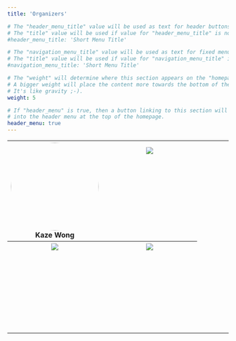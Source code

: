 ```yaml
---
title: 'Organizers'

# The "header_menu_title" value will be used as text for header buttons.
# The "title" value will be used if value for "header_menu_title" is not provided.
#header_menu_title: 'Short Menu Title'

# The "navigation_menu_title" value will be used as text for fixed menu items.
# The "title" value will be used if value for "navigation_menu_title" is not provided.
#navigation_menu_title: 'Short Menu Title'

# The "weight" will determine where this section appears on the "homepage".
# A bigger weight will place the content more towards the bottom of the page.
# It's like gravity ;-).
weight: 5

# If "header_menu" is true, then a button linking to this section will be placed
# into the header menu at the top of the homepage.
header_menu: true
---
```

<table>
    <tr>
        <th> 
            <div style=' object-fit: cover; width: 200px; height:200px; overflow:hidden ;border-radius: 50%;'>
                <img src='/images/Kaze_Wong_WSE_JHU-6705.jpg' style='  object-fit: cover; width: 200px; height:200px; overflow:hidden ;border-radius: 50%;'>
            </div>
            Kaze Wong
        </th>
        <th> 
            <div style=' object-fit: cover; width: 200px; height:200px; overflow:hidden ;border-radius: 50%;'>
                <img src='/images/Angus_Chen_025IESE_MFox.jpg' style='margin: 0px 0px 0px -0px;'>
            </div>
        </th>
            <th> 
            <div style=' object-fit: cover; width: 200px; height:200px; overflow:hidden ;border-radius: 50%;'>
                <img src='/images/Sonjala_portrait.jpg' style='margin: 0px 0px 0px -0px;'>
            </div>
        </th>
    </tr>
    <tr>
        <th> 
            <div style=' object-fit: cover; width: 200px; height:200px; overflow:hidden ;border-radius: 50%;'>
                <img src='/images/Portrait Photo- Shravya Dasu.jpg' style='margin: 0px 0px 0px -0px;'>
            </div>
        </th>
        <th> 
            <div style=' object-fit: cover; width: 200px; height:200px; overflow:hidden ;border-radius: 50%;'>
                <img src='/images/Aswath_Suresh.jpg' style='margin: 0px 0px 0px -0px;'>
            </div>
        </th>
    </tr>
</table>